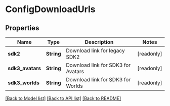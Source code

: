 # ConfigDownloadUrls

## Properties

Name | Type | Description | Notes
------------ | ------------- | ------------- | -------------
**sdk2** | **String** | Download link for legacy SDK2 | [readonly]
**sdk3_avatars** | **String** | Download link for SDK3 for Avatars | [readonly]
**sdk3_worlds** | **String** | Download link for SDK3 for Worlds | [readonly]

[[Back to Model list]](../README.md#documentation-for-models) [[Back to API list]](../README.md#documentation-for-api-endpoints) [[Back to README]](../README.md)



